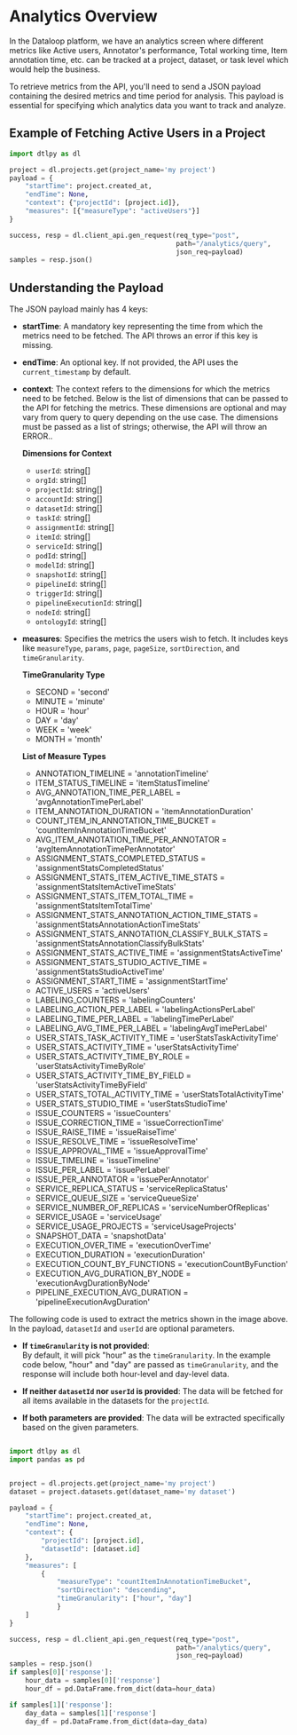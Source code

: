 # Analytics Overview

In the Dataloop platform, we have an analytics screen where different metrics like Active users, Annotator's performance, Total working time, Item annotation time, etc. can be tracked at a project, dataset, or task level which would help the business.

To retrieve metrics from the API, you'll need to send a JSON payload containing the desired metrics and time period for analysis. This payload is essential for specifying which analytics data you want to track and analyze.

## Example of Fetching Active Users in a Project

```python
import dtlpy as dl

project = dl.projects.get(project_name='my project')
payload = {
    "startTime": project.created_at,
    "endTime": None,
    "context": {"projectId": [project.id]},
    "measures": [{"measureType": "activeUsers"}]
}

success, resp = dl.client_api.gen_request(req_type="post", 
                                          path="/analytics/query", 
                                          json_req=payload)
samples = resp.json()
```

## Understanding the Payload

The JSON payload mainly has 4 keys:

- **startTime**: A mandatory key representing the time from which the metrics need to be fetched. The API throws an error if this key is missing.
- **endTime**: An optional key. If not provided, the API uses the `current_timestamp` by default.
- **context**: The context refers to the dimensions for which the metrics need to be fetched. Below is the list of dimensions that can be passed to the API for fetching the metrics. These dimensions are optional and may vary from query to query depending on the use case. The dimensions must be passed as a list of strings; otherwise, the API will throw an ERROR..

    **Dimensions for Context**

    - `userId`: string[]
    - `orgId`: string[]
    - `projectId`: string[]
    - `accountId`: string[]
    - `datasetId`: string[]
    - `taskId`: string[]
    - `assignmentId`: string[]
    - `itemId`: string[]
    - `serviceId`: string[]
    - `podId`: string[]
    - `modelId`: string[]
    - `snapshotId`: string[]
    - `pipelineId`: string[]
    - `triggerId`: string[]
    - `pipelineExecutionId`: string[]
    - `nodeId`: string[]
    - `ontologyId`: string[]

- **measures**: Specifies the metrics the users wish to fetch. It includes keys like `measureType`, `params`, `page`, `pageSize`, `sortDirection`, and `timeGranularity`.

    **TimeGranularity Type**

    - SECOND = 'second'
    - MINUTE = 'minute'
    - HOUR = 'hour'
    - DAY = 'day'
    - WEEK = 'week'
    - MONTH = 'month'

    **List of Measure Types**

    - ANNOTATION_TIMELINE = 'annotationTimeline'
    - ITEM_STATUS_TIMELINE = 'itemStatusTimeline'
    - AVG_ANNOTATION_TIME_PER_LABEL = 'avgAnnotationTimePerLabel'
    - ITEM_ANNOTATION_DURATION = 'itemAnnotationDuration'
    - COUNT_ITEM_IN_ANNOTATION_TIME_BUCKET = 'countItemInAnnotationTimeBucket'
    - AVG_ITEM_ANNOTATION_TIME_PER_ANNOTATOR = 'avgItemAnnotationTimePerAnnotator'
    - ASSIGNMENT_STATS_COMPLETED_STATUS = 'assignmentStatsCompletedStatus'
    - ASSIGNMENT_STATS_ITEM_ACTIVE_TIME_STATS = 'assignmentStatsItemActiveTimeStats'
    - ASSIGNMENT_STATS_ITEM_TOTAL_TIME = 'assignmentStatsItemTotalTime'
    - ASSIGNMENT_STATS_ANNOTATION_ACTION_TIME_STATS = 'assignmentStatsAnnotationActionTimeStats'
    - ASSIGNMENT_STATS_ANNOTATION_CLASSIFY_BULK_STATS = 'assignmentStatsAnnotationClassifyBulkStats'
    - ASSIGNMENT_STATS_ACTIVE_TIME = 'assignmentStatsActiveTime'
    - ASSIGNMENT_STATS_STUDIO_ACTIVE_TIME = 'assignmentStatsStudioActiveTime'
    - ASSIGNMENT_START_TIME = 'assignmentStartTime'
    - ACTIVE_USERS = 'activeUsers'
    - LABELING_COUNTERS = 'labelingCounters'
    - LABELING_ACTION_PER_LABEL = 'labelingActionsPerLabel'
    - LABELING_TIME_PER_LABEL = 'labelingTimePerLabel'
    - LABELING_AVG_TIME_PER_LABEL = 'labelingAvgTimePerLabel'
    - USER_STATS_TASK_ACTIVITY_TIME = 'userStatsTaskActivityTime'
    - USER_STATS_ACTIVITY_TIME = 'userStatsActivityTime'
    - USER_STATS_ACTIVITY_TIME_BY_ROLE = 'userStatsActivityTimeByRole'
    - USER_STATS_ACTIVITY_TIME_BY_FIELD = 'userStatsActivityTimeByField'
    - USER_STATS_TOTAL_ACTIVITY_TIME = 'userStatsTotalActivityTime'
    - USER_STATS_STUDIO_TIME = 'userStatsStudioTime'
    - ISSUE_COUNTERS = 'issueCounters'
    - ISSUE_CORRECTION_TIME = 'issueCorrectionTime'
    - ISSUE_RAISE_TIME = 'issueRaiseTime'
    - ISSUE_RESOLVE_TIME = 'issueResolveTime'
    - ISSUE_APPROVAL_TIME = 'issueApprovalTime'
    - ISSUE_TIMELINE = 'issueTimeline'
    - ISSUE_PER_LABEL = 'issuePerLabel'
    - ISSUE_PER_ANNOTATOR = 'issuePerAnnotator'
    - SERVICE_REPLICA_STATUS = 'serviceReplicaStatus'
    - SERVICE_QUEUE_SIZE = 'serviceQueueSize'
    - SERVICE_NUMBER_OF_REPLICAS = 'serviceNumberOfReplicas'
    - SERVICE_USAGE = 'serviceUsage'
    - SERVICE_USAGE_PROJECTS = 'serviceUsageProjects'
    - SNAPSHOT_DATA = 'snapshotData'
    - EXECUTION_OVER_TIME = 'executionOverTime'
    - EXECUTION_DURATION = 'executionDuration'
    - EXECUTION_COUNT_BY_FUNCTIONS = 'executionCountByFunction'
    - EXECUTION_AVG_DURATION_BY_NODE = 'executionAvgDurationByNode'
    - PIPELINE_EXECUTION_AVG_DURATION = 'pipelineExecutionAvgDuration'


The following code is used to extract the metrics shown in the image above. In the payload, `datasetId` and `userId` are optional parameters.

- **If `timeGranularity` is not provided**:  
  By default, it will pick "hour" as the `timeGranularity`. In the example code below, "hour" and "day" are passed as `timeGranularity`, and the response will include both hour-level and day-level data.

- **If neither `datasetId` nor `userId` is provided**: The data will be fetched for all items available in the datasets for the `projectId`.

- **If both parameters are provided**: The data will be extracted specifically based on the given parameters.

```python

import dtlpy as dl
import pandas as pd


project = dl.projects.get(project_name='my project')
dataset = project.datasets.get(dataset_name='my dataset')

payload = {
    "startTime": project.created_at,
    "endTime": None,
    "context": {
        "projectId": [project.id],
        "datasetId": [dataset.id]
    },
    "measures": [
        {
            "measureType": "countItemInAnnotationTimeBucket", 
            "sortDirection": "descending", 
            "timeGranularity": ["hour", "day"]
            }
    ]
}

success, resp = dl.client_api.gen_request(req_type="post", 
                                          path="/analytics/query", 
                                          json_req=payload)
samples = resp.json()
if samples[0]['response']:
    hour_data = samples[0]['response']
    hour_df = pd.DataFrame.from_dict(data=hour_data)

if samples[1]['response']:
    day_data = samples[1]['response']
    day_df = pd.DataFrame.from_dict(data=day_data)

```